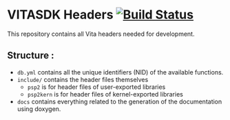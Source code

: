 # VITASDK Headers [![Build Status](https://travis-ci.org/DolceSDK/headers.svg?branch=master)](https://travis-ci.org/VITASDK/headers)

This repository contains all Vita headers needed for development.

## Structure :
- `db.yml` contains all the unique identifiers (NID) of the available functions.
- `include/` contains the header files themselves
  - `psp2` is for header files of user-exported libraries
  - `psp2kern` is for header files of kernel-exported libraries
- `docs` contains everything related to the generation of the documentation using doxygen.
